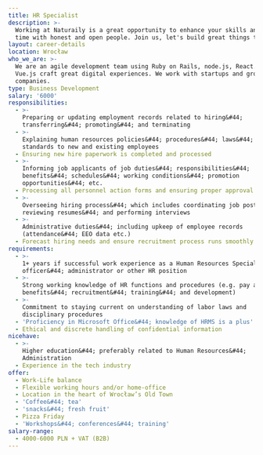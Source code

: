 ```yaml
---
title: HR Specialist
description: >-
  Working at Naturaily is a great opportunity to enhance your skills and spend
  time with honest and open people. Join us, let's build great things together!
layout: career-details
location: Wrocław
who_we_are: >-
  We are an agile development team using Ruby on Rails, node.js, React.js and
  Vue.js craft great digital experiences. We work with startups and grown-up
  companies.
type: Business Development
salary: '6000'
responsibilities:
  - >-
    Preparing or updating employment records related to hiring&#44;
    transferring&#44; promoting&#44; and terminating
  - >-
    Explaining human resources policies&#44; procedures&#44; laws&#44; and
    standards to new and existing employees
  - Ensuring new hire paperwork is completed and processed
  - >-
    Informing job applicants of job duties&#44; responsibilities&#44;
    benefits&#44; schedules&#44; working conditions&#44; promotion
    opportunities&#44; etc.
  - Processing all personnel action forms and ensuring proper approval
  - >-
    Overseeing hiring process&#44; which includes coordinating job posts&#44;
    reviewing resumes&#44; and performing interviews
  - >-
    Administrative duties&#44; including upkeep of employee records
    (attendance&#44; EEO data etc.)
  - Forecast hiring needs and ensure recruitment process runs smoothly
requirements:
  - >-
    1+ years if successful work experience as a Human Resources Specialist&#44;
    officer&#44; administrator or other HR position
  - >-
    Strong working knowledge of HR functions and procedures (e.g. pay and
    benefits&#44; recruitment&#44; training&#44; and development)
  - >-
    Commitment to staying current on understanding of labor laws and
    disciplinary procedures
  - 'Proficiency in Microsoft Office&#44; knowledge of HRMS is a plus'
  - Ethical and discrete handling of confidential information
nicehave:
  - >-
    Higher education&#44; preferably related to Human Resources&#44;
    Administration
  - Experience in the tech industry
offer:
  - Work-Life balance
  - Flexible working hours and/or home-office
  - Location in the heart of Wrocław’s Old Town
  - 'Coffee&#44; tea'
  - 'snacks&#44; fresh fruit'
  - Pizza Friday
  - 'Workshops&#44; conferences&#44; training'
salary-range:
  - 4000-6000 PLN + VAT (B2B)
---
```


